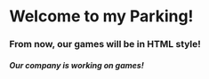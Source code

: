 <h1>Welcome to my Parking!</h1>
<h3>From now, our games will be in HTML style!</h3>
<h5>Our company is working on games!</h5>
